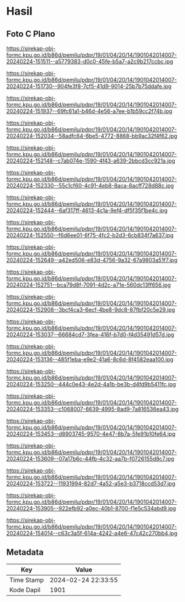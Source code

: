 # Hasil

## Foto C Plano

https://sirekap-obj-formc.kpu.go.id/b86d/pemilu/pdpr/19/01/04/20/14/1901042014007-20240224-151511--a5779383-d0c0-45fe-b5a7-a2c9b217ccbc.jpg

https://sirekap-obj-formc.kpu.go.id/b86d/pemilu/pdpr/19/01/04/20/14/1901042014007-20240224-151730--904fe3f8-7cf5-41d9-9014-25b7b75ddafe.jpg

https://sirekap-obj-formc.kpu.go.id/b86d/pemilu/pdpr/19/01/04/20/14/1901042014007-20240224-151937--69fc61a1-b46d-4e56-a7ee-b1b59cc2f74b.jpg

https://sirekap-obj-formc.kpu.go.id/b86d/pemilu/pdpr/19/01/04/20/14/1901042014007-20240224-152034--58adfc64-6be5-4772-8868-bb9ac32f4f62.jpg

https://sirekap-obj-formc.kpu.go.id/b86d/pemilu/pdpr/19/01/04/20/14/1901042014007-20240224-152148--c7ab074e-1590-4f43-a639-2bbcd3cc921a.jpg

https://sirekap-obj-formc.kpu.go.id/b86d/pemilu/pdpr/19/01/04/20/14/1901042014007-20240224-152330--55c1cf60-4c91-4eb8-8aca-8acff728d88c.jpg

https://sirekap-obj-formc.kpu.go.id/b86d/pemilu/pdpr/19/01/04/20/14/1901042014007-20240224-152444--6af317ff-4613-4c1a-9ef4-df5f35f1be4c.jpg

https://sirekap-obj-formc.kpu.go.id/b86d/pemilu/pdpr/19/01/04/20/14/1901042014007-20240224-152550--f6d6ee01-6f75-4fc2-b2d3-6cb834f7a637.jpg

https://sirekap-obj-formc.kpu.go.id/b86d/pemilu/pdpr/19/01/04/20/14/1901042014007-20240224-152649--a42ed506-e83d-4756-9a32-67a9803a51f7.jpg

https://sirekap-obj-formc.kpu.go.id/b86d/pemilu/pdpr/19/01/04/20/14/1901042014007-20240224-152751--bca79d8f-7091-4d2c-a71e-560dc13ff656.jpg

https://sirekap-obj-formc.kpu.go.id/b86d/pemilu/pdpr/19/01/04/20/14/1901042014007-20240224-152908--3bcf4ca3-6ecf-4be8-9dc8-87fbf20c5e29.jpg

https://sirekap-obj-formc.kpu.go.id/b86d/pemilu/pdpr/19/01/04/20/14/1901042014007-20240224-153037--66684cd7-3fea-416f-b7d0-f4d35491d57d.jpg

https://sirekap-obj-formc.kpu.go.id/b86d/pemilu/pdpr/19/01/04/20/14/1901042014007-20240224-153136--485f1eba-e9e2-41a6-8c6d-8f4582eaa100.jpg

https://sirekap-obj-formc.kpu.go.id/b86d/pemilu/pdpr/19/01/04/20/14/1901042014007-20240224-153250--444c0e43-4e2d-4a1b-be3b-d4fd9b5411fc.jpg

https://sirekap-obj-formc.kpu.go.id/b86d/pemilu/pdpr/19/01/04/20/14/1901042014007-20240224-153353--c1068007-6639-4995-8ad9-7a816536ea43.jpg

https://sirekap-obj-formc.kpu.go.id/b86d/pemilu/pdpr/19/01/04/20/14/1901042014007-20240224-153453--d8903745-9570-4e47-8b7a-5fe91b10fe64.jpg

https://sirekap-obj-formc.kpu.go.id/b86d/pemilu/pdpr/19/01/04/20/14/1901042014007-20240224-153609--07a17b6c-44fb-4c32-aa7b-f0726155d8c7.jpg

https://sirekap-obj-formc.kpu.go.id/b86d/pemilu/pdpr/19/01/04/20/14/1901042014007-20240224-153722--11931994-82d7-4a52-a5e3-b3718ccd53d7.jpg

https://sirekap-obj-formc.kpu.go.id/b86d/pemilu/pdpr/19/01/04/20/14/1901042014007-20240224-153905--922efb92-a0ec-40b1-8700-f1e5c534abd9.jpg

https://sirekap-obj-formc.kpu.go.id/b86d/pemilu/pdpr/19/01/04/20/14/1901042014007-20240224-154014--c63c3a5f-614a-4242-a4e6-47c42c270bb4.jpg


## Metadata

| Key        | Value               |
| ---------- | ------------------- |
| Time Stamp | 2024-02-24 22:33:55 |
| Kode Dapil | 1901                |



